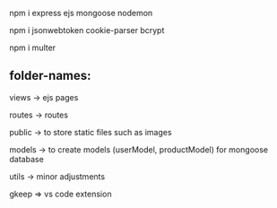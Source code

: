 npm i express ejs mongoose nodemon

npm i jsonwebtoken cookie-parser bcrypt

npm i multer

folder-names:
-------------

views -> ejs pages

routes -> routes

public -> to store static files such as images

models -> to create models (userModel, productModel) for mongoose database

utils -> minor adjustments

gkeep => vs code extension